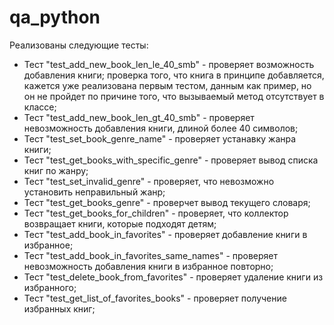 # qa_python


Реализованы следующие тесты:
- Тест "test_add_new_book_len_le_40_smb" - проверяет возможность добавления книги;
проверка того, что книга в принципе добавляется, кажется уже реализована первым тестом, 
данным как пример, но он не пройдет по причине того, что вызываемый метод отсутствует 
в классе;
- Тест "test_add_new_book_len_gt_40_smb" - проверяет невозможность добавления книги, 
длиной более 40 символов;
- Тест "test_set_book_genre_name" - проверяет устанавку жанра книги;
- Тест "test_get_books_with_specific_genre" - проверяет вывод списка книг по жанру;
- Тест "test_set_invalid_genre" - проверяет, что невозможно установить неправильный жанр;
- Тест "test_get_books_genre" - проверчет вывод текущего словаря;
- Тест "test_get_books_for_children" - проверяет, что коллектор возвращает книги, 
которые подходят детям;
- Тест "test_add_book_in_favorites" - проверяет добавление книги в избранное;
- Тест "test_add_book_in_favorites_same_names" - проверяет невозможность добавления 
книги в избранное повторно;
- Тест "test_delete_book_from_favorites" - проверяет удаление книги из избранного;
- Тест "test_get_list_of_favorites_books" - проверяет получение избранных книг;
